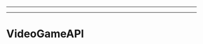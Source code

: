 ---------------------
----------------------------------------------------------------------------------------------------
# VideoGameAPI

